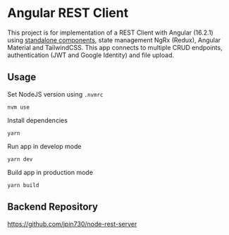 # Angular REST Client

This project is for implementation of a REST Client with Angular (16.2.1) using [standalone components](https://angular.io/guide/standalone-components), state management NgRx (Redux), Angular Material and TailwindCSS. This app connects to multiple CRUD endpoints, authentication (JWT and Google Identity) and file upload.

## Usage

Set NodeJS version using `.nvmrc`

```
nvm use
```

Install dependencies

```
yarn
```

Run app in develop mode

```
yarn dev
```

Build app in production mode

```
yarn build
```

## Backend Repository

https://github.com/jpin730/node-rest-server
